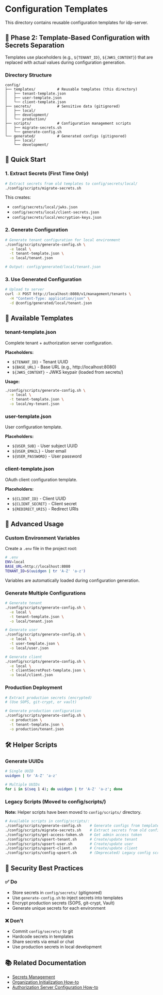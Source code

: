 # Configuration Templates

This directory contains reusable configuration templates for idp-server.

## 🔄 Phase 2: Template-Based Configuration with Secrets Separation

Templates use placeholders (e.g., `${TENANT_ID}`, `${JWKS_CONTENT}`) that are replaced with actual values during configuration generation.

### Directory Structure

```
config/
├── templates/          # Reusable templates (this directory)
│   ├── tenant-template.json
│   ├── user-template.json
│   └── client-template.json
├── secrets/            # Sensitive data (gitignored)
│   ├── local/
│   ├── development/
│   └── production/
├── scripts/            # Configuration management scripts
│   ├── migrate-secrets.sh
│   └── generate-config.sh
└── generated/          # Generated configs (gitignored)
    ├── local/
    └── development/
```

## 🚀 Quick Start

### 1. Extract Secrets (First Time Only)

```bash
# Extract secrets from old templates to config/secrets/local/
./config/scripts/migrate-secrets.sh
```

This creates:
- `config/secrets/local/jwks.json`
- `config/secrets/local/client-secrets.json`
- `config/secrets/local/encryption-keys.json`

### 2. Generate Configuration

```bash
# Generate tenant configuration for local environment
./config/scripts/generate-config.sh \
  -e local \
  -t tenant-template.json \
  -o local/tenant.json

# Output: config/generated/local/tenant.json
```

### 3. Use Generated Configuration

```bash
# Upload to server
curl -X POST http://localhost:8080/v1/management/tenants \
  -H "Content-Type: application/json" \
  -d @config/generated/local/tenant.json
```

## 📝 Available Templates

### tenant-template.json

Complete tenant + authorization server configuration.

**Placeholders:**
- `${TENANT_ID}` - Tenant UUID
- `${BASE_URL}` - Base URL (e.g., http://localhost:8080)
- `${JWKS_CONTENT}` - JWKS keypair (loaded from secrets/)

**Usage:**
```bash
./config/scripts/generate-config.sh \
  -e local \
  -t tenant-template.json \
  -o local/my-tenant.json
```

### user-template.json

User configuration template.

**Placeholders:**
- `${USER_SUB}` - User subject UUID
- `${USER_EMAIL}` - User email
- `${USER_PASSWORD}` - User password

### client-template.json

OAuth client configuration template.

**Placeholders:**
- `${CLIENT_ID}` - Client UUID
- `${CLIENT_SECRET}` - Client secret
- `${REDIRECT_URIS}` - Redirect URIs

## 🔧 Advanced Usage

### Custom Environment Variables

Create a `.env` file in the project root:

```bash
# .env
ENV=local
BASE_URL=http://localhost:8080
TENANT_ID=$(uuidgen | tr 'A-Z' 'a-z')
```

Variables are automatically loaded during configuration generation.

### Generate Multiple Configurations

```bash
# Generate tenant
./config/scripts/generate-config.sh \
  -e local \
  -t tenant-template.json \
  -o local/tenant.json

# Generate user
./config/scripts/generate-config.sh \
  -e local \
  -t user-template.json \
  -o local/user.json

# Generate client
./config/scripts/generate-config.sh \
  -e local \
  -t clientSecretPost-template.json \
  -o local/client.json
```

### Production Deployment

```bash
# Extract production secrets (encrypted)
# (Use SOPS, git-crypt, or vault)

# Generate production configuration
./config/scripts/generate-config.sh \
  -e production \
  -t tenant-template.json \
  -o production/tenant.json
```

## 🛠️ Helper Scripts

### Generate UUIDs

```bash
# Single UUID
uuidgen | tr 'A-Z' 'a-z'

# Multiple UUIDs
for i in $(seq 1 4); do uuidgen | tr 'A-Z' 'a-z'; done
```

### Legacy Scripts (Moved to config/scripts/)

**Note:** Helper scripts have been moved to `config/scripts/` directory.

```bash
# Available scripts in config/scripts/:
./config/scripts/generate-config.sh    # Generate configs from templates
./config/scripts/migrate-secrets.sh    # Extract secrets from old configs
./config/scripts/get-access-token.sh   # Get admin access token
./config/scripts/upsert-tenant.sh      # Create/update tenant
./config/scripts/upsert-user.sh        # Create/update user
./config/scripts/upsert-client.sh      # Create/update client
./config/scripts/config-upsert.sh      # (Deprecated) Legacy config script
```

## 🔐 Security Best Practices

### ✅ Do

- Store secrets in `config/secrets/` (gitignored)
- Use `generate-config.sh` to inject secrets into templates
- Encrypt production secrets (SOPS, git-crypt, Vault)
- Generate unique secrets for each environment

### ❌ Don't

- Commit `config/secrets/` to git
- Hardcode secrets in templates
- Share secrets via email or chat
- Use production secrets in local development

## 📚 Related Documentation

- [Secrets Management](../secrets/README.md)
- [Organization Initialization How-to](../../documentation/docs/content_05_how-to/organization-initialization.md)
- [Authorization Server Configuration How-to](../../documentation/docs/content_05_how-to/authorization-server-configuration.md)
